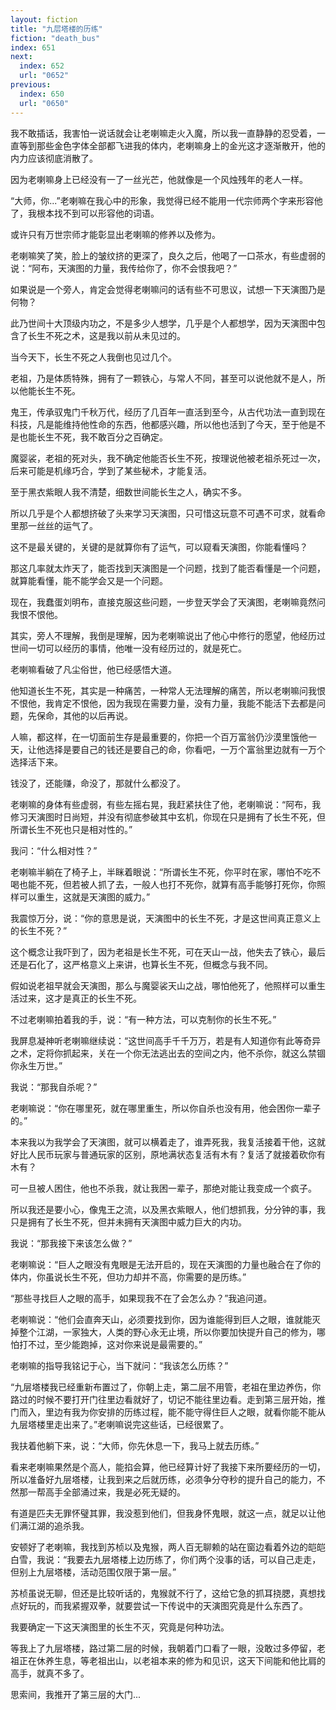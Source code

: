 ```yaml
---
layout: fiction
title: "九层塔楼的历练"
fiction: "death_bus"
index: 651
next:
  index: 652
  url: "0652"
previous:
  index: 650
  url: "0650"
---
```

我不敢插话，我害怕一说话就会让老喇嘛走火入魔，所以我一直静静的忍受着，一直等到那些金色字体全部都飞进我的体内，老喇嘛身上的金光这才逐渐散开，他的内力应该彻底消散了。

因为老喇嘛身上已经没有一了一丝光芒，他就像是一个风烛残年的老人一样。

“大师，你...”老喇嘛在我心中的形象，我觉得已经不能用一代宗师两个字来形容他了，我根本找不到可以形容他的词语。

或许只有万世宗师才能彰显出老喇嘛的修养以及修为。

老喇嘛笑了笑，脸上的皱纹挤的更深了，良久之后，他喝了一口茶水，有些虚弱的说：“阿布，天演图的力量，我传给你了，你不会恨我吧？”

如果说是一个旁人，肯定会觉得老喇嘛问的话有些不可思议，试想一下天演图乃是何物？

此乃世间十大顶级内功之，不是多少人想学，几乎是个人都想学，因为天演图中包含了长生不死之术，这是我以前从未见过的。

当今天下，长生不死之人我倒也见过几个。

老祖，乃是体质特殊，拥有了一颗铁心，与常人不同，甚至可以说他就不是人，所以他能长生不死。

鬼王，传承驭鬼门千秋万代，经历了几百年一直活到至今，从古代功法一直到现在科技，凡是能维持他性命的东西，他都感兴趣，所以他也活到了今天，至于他是不是也能长生不死，我不敢百分之百确定。

魔婴裟，老祖的死对头，我不确定他能否长生不死，按理说他被老祖杀死过一次，后来可能是机缘巧合，学到了某些秘术，才能复活。

至于黑衣紫眼人我不清楚，细数世间能长生之人，确实不多。

所以几乎是个人都想挤破了头来学习天演图，只可惜这玩意不可遇不可求，就看命里那一丝丝的运气了。

这不是最关键的，关键的是就算你有了运气，可以窥看天演图，你能看懂吗？

那这几率就太炸天了，能否找到天演图是一个问题，找到了能否看懂是一个问题，就算能看懂，能不能学会又是一个问题。

现在，我蠢蛋刘明布，直接克服这些问题，一步登天学会了天演图，老喇嘛竟然问我恨不恨他。

其实，旁人不理解，我倒是理解，因为老喇嘛说出了他心中修行的愿望，他经历过世间一切可以经历的事情，他唯一没有经历过的，就是死亡。

老喇嘛看破了凡尘俗世，他已经感悟大道。

他知道长生不死，其实是一种痛苦，一种常人无法理解的痛苦，所以老喇嘛问我恨不恨他，我肯定不恨他，因为我现在需要力量，没有力量，我能不能活下去都是问题，先保命，其他的以后再说。

人嘛，都这样，在一切面前生存是最重要的，你把一个百万富翁仍沙漠里饿他一天，让他选择是要自己的钱还是要自己的命，你看吧，一万个富翁里边就有一万个选择活下来。

钱没了，还能赚，命没了，那就什么都没了。

老喇嘛的身体有些虚弱，有些左摇右晃，我赶紧扶住了他，老喇嘛说：“阿布，我修习天演图时日尚短，并没有彻底参破其中玄机，你现在只是拥有了长生不死，但所谓长生不死也只是相对性的。”

我问：“什么相对性？”

老喇嘛半躺在了椅子上，半眯着眼说：“所谓长生不死，你平时在家，哪怕不吃不喝也能不死，但若被人抓了去，一般人也打不死你，就算有高手能够打死你，你照样可以重生，这就是天演图的威力。”

我震惊万分，说：“你的意思是说，天演图中的长生不死，才是这世间真正意义上的长生不死？”

这个概念让我吓到了，因为老祖是长生不死，可在天山一战，他失去了铁心，最后还是石化了，这严格意义上来讲，也算长生不死，但概念与我不同。

假如说老祖早就会天演图，那么与魔婴裟天山之战，哪怕他死了，他照样可以重生活过来，这才是真正的长生不死。

不过老喇嘛拍着我的手，说：“有一种方法，可以克制你的长生不死。”

我屏息凝神听老喇嘛继续说：“这世间高手千千万万，若是有人知道你有此等奇异之术，定将你抓起来，关在一个你无法逃出去的空间之内，他不杀你，就这么禁锢你永生万世。”

我说：“那我自杀呢？”

老喇嘛说：“你在哪里死，就在哪里重生，所以你自杀也没有用，他会困你一辈子的。”

本来我以为我学会了天演图，就可以横着走了，谁弄死我，我复活接着干他，这就好比人民币玩家与普通玩家的区别，原地满状态复活有木有？复活了就接着砍你有木有？

可一旦被人困住，他也不杀我，就让我困一辈子，那绝对能让我变成一个疯子。

所以我还是要小心，像鬼王之流，以及黑衣紫眼人，他们想抓我，分分钟的事，我只是拥有了长生不死，但并未拥有天演图中威力巨大的内功。

我说：“那我接下来该怎么做？”

老喇嘛说：“巨人之眼没有鬼眼是无法开启的，现在天演图的力量也融合在了你的体内，你虽说长生不死，但功力却并不高，你需要的是历练。”

“那些寻找巨人之眼的高手，如果现我不在了会怎么办？”我追问道。

老喇嘛说：“他们会直奔天山，必须要找到你，因为谁能得到巨人之眼，谁就能灭掉整个江湖，一家独大，人类的野心永无止境，所以你要加快提升自己的修为，哪怕打不过，至少能跑掉，这对你来说是最需要的。”

老喇嘛的指导我铭记于心，当下就问：“我该怎么历练？”

“九层塔楼我已经重新布置过了，你朝上走，第二层不用管，老祖在里边养伤，你路过的时候不要打开门往里边看就好了，切记不能往里边看。走到第三层开始，推门而入，里边有我为你安排的历练过程，能不能守得住巨人之眼，就看你能不能从九层塔楼里走出来了。”老喇嘛说完这些话，已经很累了。

我扶着他躺下来，说：“大师，你先休息一下，我马上就去历练。”

看来老喇嘛果然是个高人，能掐会算，他已经算计好了我接下来所要经历的一切，所以准备好九层塔楼，让我到来之后就历练，必须争分夺秒的提升自己的能力，不然那一帮高手全部涌过来，我是必死无疑的。

有道是匹夫无罪怀璧其罪，我没惹到他们，但我身怀鬼眼，就这一点，就足以让他们满江湖的追杀我。

安顿好了老喇嘛，我找到苏桢以及鬼猴，两人百无聊赖的站在窗边看着外边的皑皑白雪，我说：“我要去九层塔楼上边历练了，你们两个没事的话，可以自己走走，但别上九层塔楼，活动范围仅限于第一层。”

苏桢虽说无聊，但还是比较听话的，鬼猴就不行了，这给它急的抓耳挠腮，真想找点好玩的，而我紧握双拳，就要尝试一下传说中的天演图究竟是什么东西了。

我要确定一下这天演图里的长生不灭，究竟是何种功法。

等我上了九层塔楼，路过第二层的时候，我朝着门口看了一眼，没敢过多停留，老祖正在休养生息，等老祖出山，以老祖本来的修为和见识，这天下间能和他比肩的高手，就真不多了。

思索间，我推开了第三层的大门...